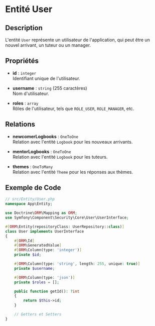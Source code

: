 # Entité User

## Description
L'entité `User` représente un utilisateur de l'application, qui peut être un nouvel arrivant, un tuteur ou un manager.

## Propriétés

- **id** : `integer`  
  Identifiant unique de l'utilisateur.

- **username** : `string` (255 caractères)  
  Nom d'utilisateur.

- **roles** : `array`  
  Rôles de l'utilisateur, tels que `ROLE_USER`, `ROLE_MANAGER`, etc.

## Relations

- **newcomerLogbooks** : `OneToOne`  
  Relation avec l'entité `Logbook` pour les nouveaux arrivants.

- **mentorLogbooks** : `OneToOne`  
  Relation avec l'entité `Logbook` pour les tuteurs.

- **themes** : `OneToMany`  
  Relation avec l'entité `Theme` pour les réponses aux thèmes.

## Exemple de Code

```php
// src/Entity/User.php
namespace App\Entity;

use Doctrine\ORM\Mapping as ORM;
use Symfony\Component\Security\Core\User\UserInterface;

#[ORM\Entity(repositoryClass: UserRepository::class)]
class User implements UserInterface
{
    #[ORM\Id]
    #[ORM\GeneratedValue]
    #[ORM\Column(type: 'integer')]
    private $id;

    #[ORM\Column(type: 'string', length: 255, unique: true)]
    private $username;

    #[ORM\Column(type: 'json')]
    private $roles = [];

    public function getId(): ?int
    {
        return $this->id;
    }

    // Getters et Setters
}
